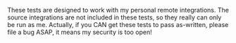 These tests are designed to work with my personal remote integrations. The
source integrations are not included in these tests, so they really can only be
run as me. Actually, if you CAN get these tests to pass as-written, please file
a bug ASAP, it means my security is too open!
